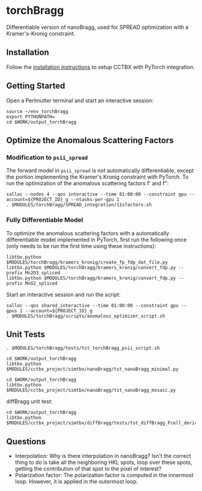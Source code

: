 # torchBragg

Differentiable version of nanoBragg, used for SPREAD optimization with a Kramer's-Kronig constraint.

## Installation

Follow the [installation instructions](INSTALL.md) to setup CCTBX with PyTorch integration.

## Getting Started

Open a Perlmutter terminal and start an interactive session:
```
source ~/env_torchBragg
export PYTHONPATH=
cd $WORK/output_torchBragg
```

## Optimize the Anomalous Scattering Factors

### Modification to `psii_spread`

The forward model in `psii_spread` is not automatically differentiable, except the portion implementing the Kramer's Kronig constraint with PyTorch. To run the optimization of the anomalous scattering factors f' and f":

```
salloc --nodes 4 --qos interactive --time 01:00:00 --constraint gpu --account=${PROJECT_ID}_g --ntasks-per-gpu 1
. $MODULES/torchBragg/SPREAD_integration/11sfactors.sh
```

### Fully Differentiable Model
To optimize the anomalous scattering factors with a automatically differentiable model implemented in PyTorch, first run the following once (only needs to be run the first time using these instructions):
```
libtbx.python $MODULES/torchBragg/kramers_kronig/create_fp_fdp_dat_file.py 
libtbx.python $MODULES/torchBragg/kramers_kronig/convert_fdp.py --prefix Mn2O3_spliced 
libtbx.python $MODULES/torchBragg/kramers_kronig/convert_fdp.py --prefix MnO2_spliced 
```

Start an interactive session and run the script:
```
salloc --qos shared_interactive --time 01:00:00 --constraint gpu --gpus 1 --account=${PROJECT_ID}_g
. $MODULES/torchBragg/scripts/anomalous_optimizer_script.sh 
```

## Unit Tests

```
. $MODULES/torchBragg/tests/tst_torchBragg_psii_script.sh
```

```
cd $WORK/output_torchBragg
libtbx.python $MODULES/cctbx_project/simtbx/nanoBragg/tst_nanoBragg_minimal.py
```


```
cd $WORK/output_torchBragg
libtbx.python $MODULES/cctbx_project/simtbx/nanoBragg/tst_nanoBragg_mosaic.py
```

diffBragg unit test:
```
cd $WORK/output_torchBragg
libtbx.python $MODULES/cctbx_project/simtbx/diffBragg/tests/tst_diffBragg_Fcell_deriv.py
```

## Questions

- Interpolation: Why is there interpolation in nanoBragg? Isn't the correct thing to do is take all the neighboring HKL spots, loop over these spots, getting the contribution of that spot to the pixel of interest?
- Polarization factor: The polarization factor is computed in the innermost loop. However, it is applied in the outermost loop.
